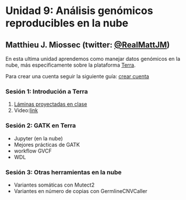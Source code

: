 # Unidad 9: Análisis genómicos reproducibles en la nube #
## Matthieu J. Miossec (twitter: [@RealMattJM](https://twitter.com/RealMattJM)) ##

En esta ultima unidad aprendemos como manejar datos genómicos en la nube, más especificamente sobre la plataforma [Terra](https://app.terra.bio).

Para crear una cuenta seguir la siguiente guía: [crear cuenta](crear_cuenta_Terra.pdf)


### Sesión 1: Introdución a Terra ###

1. [Láminas proyectadas en clase](Intro_Terra.pdf)
2. Video:[link](https://youtu.be/YHvqfeCIerU)

### Sesión 2: GATK en Terra ###

* Jupyter (en la nube)
* Mejores prácticas de GATK
* workflow GVCF
* WDL

### Sesión 3: Otras herramientas en la nube ###

* Variantes somáticas con Mutect2
* Variantes en número de copias con GermlineCNVCaller
